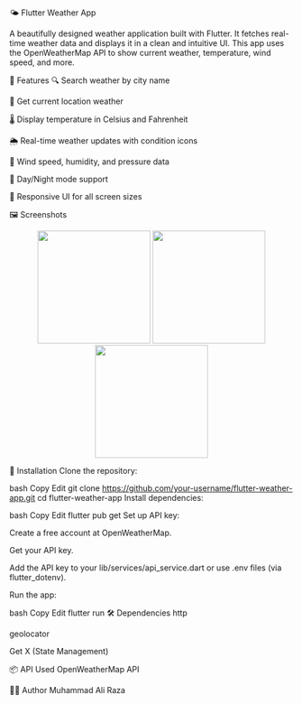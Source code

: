 🌤️ Flutter Weather App

A beautifully designed weather application built with Flutter. It fetches real-time weather data and displays it in a clean and intuitive UI. This app uses the OpenWeatherMap API to show current weather, temperature, wind speed, and more.

🚀 Features
🔍 Search weather by city name

📍 Get current location weather

🌡️ Display temperature in Celsius and Fahrenheit

🌦️ Real-time weather updates with condition icons

🧭 Wind speed, humidity, and pressure data

🌙 Day/Night mode support

📱 Responsive UI for all screen sizes

🖼️ Screenshots
<p align="center">
  <img src="https://github.com/user-attachments/assets/f0ae3198-1515-4c66-b8a8-fd4dc2d3a98b" width="200"/>
  <img src="https://github.com/user-attachments/assets/b990886f-b964-4330-9aea-6f71ee127995" width="200"/>
  <img src="https://github.com/user-attachments/assets/f82c6f30-3b58-4d77-b167-4493ec502bfd" width="200"/>
</p>

🔧 Installation
Clone the repository:

bash
Copy
Edit
git clone https://github.com/your-username/flutter-weather-app.git
cd flutter-weather-app
Install dependencies:

bash
Copy
Edit
flutter pub get
Set up API key:

Create a free account at OpenWeatherMap.

Get your API key.

Add the API key to your lib/services/api_service.dart or use .env files (via flutter_dotenv).

Run the app:

bash
Copy
Edit
flutter run
🛠️ Dependencies
http

geolocator

Get X (State Management)

📦 API Used
OpenWeatherMap API

👨‍💻 Author
 Muhammad Ali Raza


